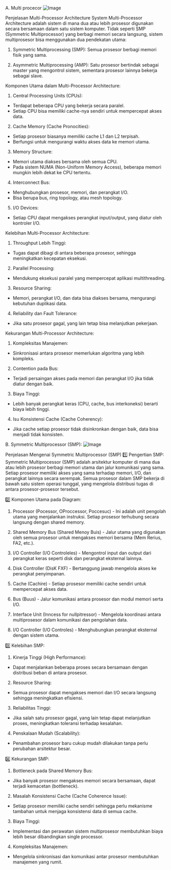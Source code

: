 A. Multi procecor 
![Image](https://github.com/user-attachments/assets/99066182-8751-4f48-9bc8-44b220b21158)

Penjelasan Multi-Processor Architecture System
Multi-Processor Architecture adalah sistem di mana dua atau lebih prosesor digunakan secara bersamaan dalam satu sistem komputer. Tidak seperti SMP (Symmetric Multiprocessor) yang berbagi memori secara langsung, sistem multiprosesor bisa menggunakan dua pendekatan utama:

1. Symmetric Multiprocessing (SMP): Semua prosesor berbagi memori fisik yang sama.

2. Asymmetric Multiprocessing (AMP): Satu prosesor bertindak sebagai master yang mengontrol sistem, sementara prosesor lainnya bekerja sebagai slave.

Komponen Utama dalam Multi-Processor Architecture:
1. Central Processing Units (CPUs):
 - Terdapat beberapa CPU yang bekerja secara paralel.
 - Setiap CPU bisa memiliki cache-nya sendiri untuk mempercepat akses data.

2. Cache Memory (Cache Pronocities):
 - Setiap prosesor biasanya memiliki cache L1 dan L2 terpisah.
 - Berfungsi untuk mengurangi waktu akses data ke memori utama.

3. Memory Structure:
 - Memori utama diakses bersama oleh semua CPU.
 - Pada sistem NUMA (Non-Uniform Memory Access), beberapa memori mungkin lebih dekat ke CPU tertentu.

4. Interconnect Bus:
 - Menghubungkan prosesor, memori, dan perangkat I/O.
 - Bisa berupa bus, ring topology, atau mesh topology.

5. I/O Devices:
 - Setiap CPU dapat mengakses perangkat input/output, yang diatur oleh kontroler I/O.

Kelebihan Multi-Processor Architecture:
1. Throughput Lebih Tinggi:
 - Tugas dapat dibagi di antara beberapa prosesor, sehingga meningkatkan kecepatan eksekusi.

2. Parallel Processing:
 - Mendukung eksekusi paralel yang mempercepat aplikasi multithreading.

3. Resource Sharing:
 - Memori, perangkat I/O, dan data bisa diakses bersama, mengurangi kebutuhan duplikasi data.

4. Reliability dan Fault Tolerance:
 - Jika satu prosesor gagal, yang lain tetap bisa melanjutkan pekerjaan.

Kekurangan Multi-Processor Architecture:
1. Kompleksitas Manajemen:
 - Sinkronisasi antara prosesor memerlukan algoritma yang lebih kompleks.

2. Contention pada Bus:
 - Terjadi persaingan akses pada memori dan perangkat I/O jika tidak diatur dengan baik.

3. Biaya Tinggi:
 - Lebih banyak perangkat keras (CPU, cache, bus interkoneksi) berarti biaya lebih tinggi.

4. Isu Konsistensi Cache (Cache Coherency):
 - Jika cache setiap prosesor tidak disinkronkan dengan baik, data bisa menjadi tidak konsisten.


B. Symmetric Multiprocessor (SMP):
![Image](https://github.com/user-attachments/assets/09e4c50e-7904-4738-956a-a59c12c6fe3c)

Penjelasan Mengenai Symmetric Multiprocessor (SMP)
1️⃣ Pengertian SMP:
Symmetric Multiprocessor (SMP) adalah arsitektur komputer di mana dua atau lebih prosesor berbagi memori utama dan jalur komunikasi yang sama. Setiap prosesor memiliki akses yang sama terhadap memori, I/O, dan perangkat lainnya secara serempak. Semua prosesor dalam SMP bekerja di bawah satu sistem operasi tunggal, yang mengelola distribusi tugas di antara prosesor-prosesor tersebut.

2️⃣ Komponen Utama pada Diagram:
1. Processor (Pocessor, OProccessor, Poccesuc) - Ini adalah unit pengolah utama yang menjalankan instruksi. Setiap prosesor terhubung secara langsung dengan shared memory.

2. Shared Memory Bus (Shared Menoy Buis) - Jalur utama yang digunakan oleh semua prosesor untuk mengakses memori bersama (Mem Rerius, FA2, etc.).

3. I/O Controller (I/O Controleles) - Mengontrol input dan output dari perangkat keras seperti disk dan perangkat eksternal lainnya.

4. Disk Controller (DisK FXF) - Bertanggung jawab mengelola akses ke perangkat penyimpanan.

5. Cache (Cachire) - Setiap prosesor memiliki cache sendiri untuk mempercepat akses data.

6. Bus (Buus) - Jalur komunikasi antara prosesor dan modul memori serta I/O.

7. Interface Unit (Inncess for nullpitressor) - Mengelola koordinasi antara multiprosesor dalam komunikasi dan pengolahan data.

8. I/O Controller (I/O Controles) - Menghubungkan perangkat eksternal dengan sistem utama.

3️⃣ Kelebihan SMP:
1. Kinerja Tinggi (High Performance):
 - Dapat menjalankan beberapa proses secara bersamaan dengan distribusi beban di antara prosesor.

2. Resource Sharing:
 - Semua prosesor dapat mengakses memori dan I/O secara langsung sehingga meningkatkan efisiensi.

3. Reliabilitas Tinggi:
 - Jika salah satu prosesor gagal, yang lain tetap dapat melanjutkan proses, meningkatkan toleransi terhadap kesalahan.

4. Penskalaan Mudah (Scalability):
 - Penambahan prosesor baru cukup mudah dilakukan tanpa perlu perubahan arsitektur besar.

4️⃣ Kekurangan SMP:
1. Bottleneck pada Shared Memory Bus:
 - Jika banyak prosesor mengakses memori secara bersamaan, dapat terjadi kemacetan (bottleneck).

2. Masalah Konsistensi Cache (Cache Coherence Issue):
 - Setiap prosesor memiliki cache sendiri sehingga perlu mekanisme tambahan untuk menjaga konsistensi data di semua cache.

3. Biaya Tinggi:
 - Implementasi dan perawatan sistem multiprosesor membutuhkan biaya lebih besar dibandingkan single processor.

4. Kompleksitas Manajemen:
 - Mengelola sinkronisasi dan komunikasi antar prosesor membutuhkan manajemen yang rumit.



